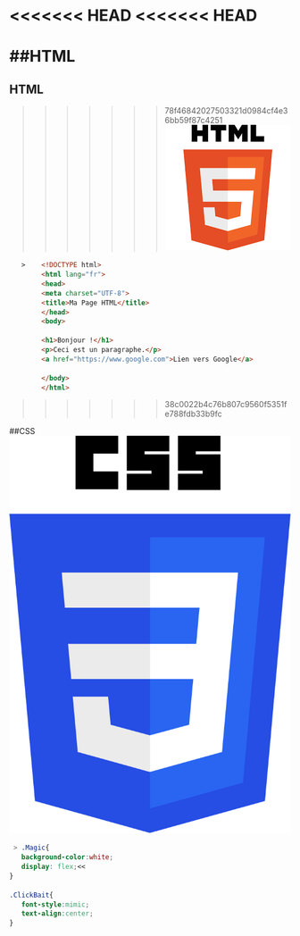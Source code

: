 <<<<<<< HEAD
<<<<<<< HEAD
=======
##HTML
=======
## HTML

>>>>>>> 78f46842027503321d0984cf4e36bb59f87c4251
![HTML](html.png)

 ```html
    >    <!DOCTYPE html>
         <html lang="fr">
         <head>
         <meta charset="UTF-8">
         <title>Ma Page HTML</title>
         </head>
         <body>

         <h1>Bonjour !</h1>
         <p>Ceci est un paragraphe.</p>
         <a href="https://www.google.com">Lien vers Google</a>

         </body>
         </html>
```
  
>>>>>>> 38c0022b4c76b807c9560f5351fe788fdb33b9fc

##CSS
![LOGO CSS3](CSS3_logo_and_wordmark.svg)


 ```CSS
  > .Magic{
	background-color:white;
	display: flex;<<
}

.ClickBait{
	font-style:mimic;
	text-align:center;
}

```
